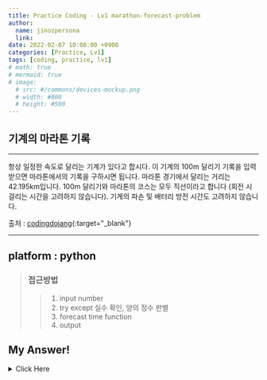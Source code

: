 ```yaml
---
title: Practice Coding - Lv1 marathon-forecast-problem
author:
  name: jinozpersona
  link: 
date: 2022-02-07 10:00:00 +0900
categories: [Practice, Lv1]
tags: [coding, practice, lv1]
# math: true
# mermaid: true
# image:
  # src: #/commons/devices-mockup.png
  # width: #800
  # height: #500
---
```


기계의 마라톤 기록
-------------

***

항상 일정한 속도로 달리는 기계가 있다고 합시다.
이 기계의 100m 달리기 기록을 입력받으면 마라톤에서의 기록을 구하시면 됩니다. 
마라톤 경기에서 달리는 거리는 42.195km입니다. 
100m 달리기와 마라톤의 코스는 모두 직선이라고 합니다
(회전 시 걸리는 시간을 고려하지 않습니다). 
기계의 파손 및 배터리 방전 시간도 고려하지 않습니다.

출처 : [codingdojang](<https://codingdojang.com/scode/702?answer_mode=hide>){:target="_blank"}

***


## platform : python
> ### 접근방법
>    > 1. input number
>    > 2. try except 실수 확인, 양의 정수 판별
>    > 3. forecast time function
>    > 4. output


## My Answer!
<details><summary>Click Here</summary>


<pre>
<code>
input_num = input("robot lap time(sec) for 100m: ")

try:
  float(input_num)
  it_is = True
  input_num = float(input_num)

except ValueError:
  it_is = False


if it_is == True and input_num >= 0:
  do_forecast = round(42.195/(0.1/(input_num/60)),1)
  print("forecast time for marathon 42.195km: {} min\n".format(do_forecast,1))

else:
  print("Your input_num is wrong, please input positive float number.")


</code>
</pre>

</details>
